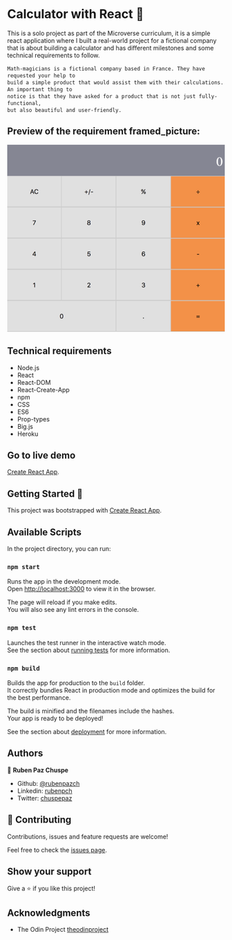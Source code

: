 # Calculator with React  :paperclip:

This is a solo project as part of the Microverse curriculum, it is a simple react application where I built a real-world project for a fictional company that is about building a calculator and has different milestones and some technical requirements to follow. 

```  
Math-magicians is a fictional company based in France. They have requested your help to 
build a simple product that would assist them with their calculations. An important thing to 
notice is that they have asked for a product that is not just fully-functional, 
but also beautiful and user-friendly.
```

## Preview of the requirement framed_picture:

![Screenshot](calculator.png)


## Technical requirements 

* Node.js
* React
* React-DOM
* React-Create-App
* npm
* CSS
* ES6
* Prop-types
* Big.js
* Heroku

## Go to live demo


[Create React App](https://lit-springs-48364.herokuapp.com/).


## Getting Started  :robot:

This project was bootstrapped with [Create React App](https://github.com/facebook/create-react-app).

## Available Scripts

In the project directory, you can run:

### `npm start`

Runs the app in the development mode.<br />
Open [http://localhost:3000](http://localhost:3000) to view it in the browser.

The page will reload if you make edits.<br />
You will also see any lint errors in the console.

### `npm test`

Launches the test runner in the interactive watch mode.<br />
See the section about [running tests](https://facebook.github.io/create-react-app/docs/running-tests) for more information.

### `npm build`

Builds the app for production to the `build` folder.<br />
It correctly bundles React in production mode and optimizes the build for the best performance.

The build is minified and the filenames include the hashes.<br />
Your app is ready to be deployed!

See the section about [deployment](https://facebook.github.io/create-react-app/docs/deployment) for more information.



## Authors


👤 **Ruben Paz Chuspe**

- Github: [@rubenpazch](https://github.com/rubenpazch)
- Linkedin: [rubenpch](https://www.linkedin.com/in/rubenpch/)
- Twitter: [chuspepaz](https://twitter.com/ChuspePaz)


## 🤝 Contributing

Contributions, issues and feature requests are welcome!

Feel free to check the [issues page](issues/).

## Show your support

Give a ⭐️ if you like this project!

## Acknowledgments

- The Odin Project  [theodinproject](https://www.theodinproject.com/courses)

